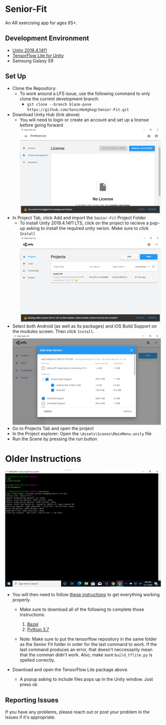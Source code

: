 # Senior-Fit 
An AR exercising app for ages 65+.
## Development Environment
- [Unity 2019.4.14f1](https://unity3d.com/unity/whats-new/2019.4.14)
- [TensorFlow Lite for Unity](https://openupm.com/packages/com.github.asus4.tflite/)  
- Samsung Galaxy S9

## Set Up
* Clone the Repository:
  * To work around a LFS issue, use the following command to only clone the current development branch:
    * `git clone --branch blaze-pose https://github.com/SonicHedghog/Senior-Fit.git`
* Download Unity Hub (link above) 
  * You will need to login or create an account and set up a license before going forward
![](Images/unity_0.png)
* In Project Tab, click Add and import the `Senior-Fit` Project Folder
  * To install Unity 2019.4.14f1 LTS, click on the project to recieve a pop-up asking to install the required unity verion. Make sure to click `Install`
![](Images/unity_1.png)
* Select both Android (as well as its packages) and iOS Build Support on the modules screen. Then click `Install`.
![](Images/unity_2.png)
* Go to Projects Tab and open the project
* In the Project explorer: Open the `\Assets\Scenes\MainMenu.unity` file
* Run the Scene by pressing the run button


# Older Instructions
![](Images/pull_rep.png)

* You will then need to follow [these instructions](https://openupm.com/packages/com.github.asus4.tflite/#build-tensorflow-lite-libraries:~:text=Build%20TensorFlow%20Lite%20libraries) to get everything working properly. 

  * Make sure to download all of the following to complete those instructions:
    1. [Bazel](https://docs.bazel.build/versions/3.7.0/install.html)
    2. [Python 3.7](https://www.python.org/downloads/)

  * Note: Make sure to put the tensorflow repository in the same folder as the Senior Fit folder in order for the last command to work. If the last command produces an error, that doesn't neccessarily mean that the comman didn't work. Also, make sure `build_tflite.py` is spelled correctly.

* Download and open the TensorFlow Lite package above. 
  * A popup asking to include files pops up in the Unity window. Just press ok

## Reporting Issues

If you have any problems, please reach out or post your problem in the Issues if it's appropriate.
